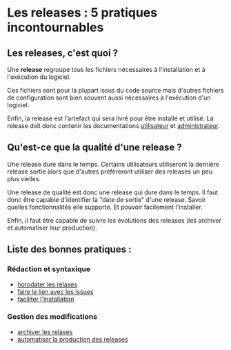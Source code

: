 Les releases : 5 pratiques incontournables
============================================

Les releases, c'est quoi ?
------------------------

Une **release** regroupe tous les fichiers nécessaires à l'installation et à l'exécution du logiciel.

Ces fichiers sont pour la plupart issus du code source mais d'autres fichiers de configuration sont bien souvent aussi nécessaires à l'exécution d'un logiciel.

Enfin, la release est l'artefact qui sera livré pour être installé et utilisé. La release doit donc contenir les documentations [utilisateur](../doc/utilisateur.md) et [administrateur](../doc/administrateur.md).

Qu'est-ce que la qualité d'une release ?
----------------------------------------

Une release dure dans le temps. Certains utilisateurs utiliseront la dernière release sortie alors que d'autres préfèreront utiliser des releases un peu plus vielles.

Une release de qualité est donc une release qui dure dans le temps. Il faut donc être capable d'identifier la "date de sortie" d'une release. Savoir quelles fonctionnalités elle supporte. Et pouvoir facilement l'installer.

Enfin, il faut être capable de suivre les évolutions des releases (les archiver et automatiser leur production).

Liste des bonnes pratiques :
----------------------------

### Rédaction et syntaxique

* [horodater les relases](horodater.md)
* [faire le lien avec les issues](lier.md)
* [faciliter l'installation](installer.md)

### Gestion des modifications

* [archiver les relases](archiver.md)
* [automatiser la production des releases](automatiser.md)
